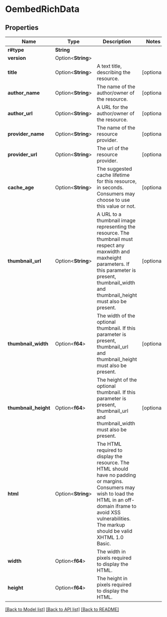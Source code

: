 # OembedRichData

## Properties

Name | Type | Description | Notes
------------ | ------------- | ------------- | -------------
**r#type** | **String** |  | 
**version** | Option<**String**> |  | 
**title** | Option<**String**> | A text title, describing the resource. | [optional]
**author_name** | Option<**String**> | The name of the author/owner of the resource. | [optional]
**author_url** | Option<**String**> | A URL for the author/owner of the resource. | [optional]
**provider_name** | Option<**String**> | The name of the resource provider. | [optional]
**provider_url** | Option<**String**> | The url of the resource provider. | [optional]
**cache_age** | Option<**String**> | The suggested cache lifetime for this resource, in seconds. Consumers may choose to use this value or not. | [optional]
**thumbnail_url** | Option<**String**> | A URL to a thumbnail image representing the resource. The thumbnail must respect any maxwidth and maxheight parameters. If this parameter is present, thumbnail_width and thumbnail_height must also be present. | [optional]
**thumbnail_width** | Option<**f64**> | The width of the optional thumbnail. If this parameter is present, thumbnail_url and thumbnail_height must also be present. | [optional]
**thumbnail_height** | Option<**f64**> | The height of the optional thumbnail. If this parameter is present, thumbnail_url and thumbnail_width must also be present. | [optional]
**html** | Option<**String**> | The HTML required to display the resource. The HTML should have no padding or margins. Consumers may wish to load the HTML in an off-domain iframe to avoid XSS vulnerabilities. The markup should be valid XHTML 1.0 Basic. | 
**width** | Option<**f64**> | The width in pixels required to display the HTML. | 
**height** | Option<**f64**> | The height in pixels required to display the HTML. | 

[[Back to Model list]](../README.md#documentation-for-models) [[Back to API list]](../README.md#documentation-for-api-endpoints) [[Back to README]](../README.md)


